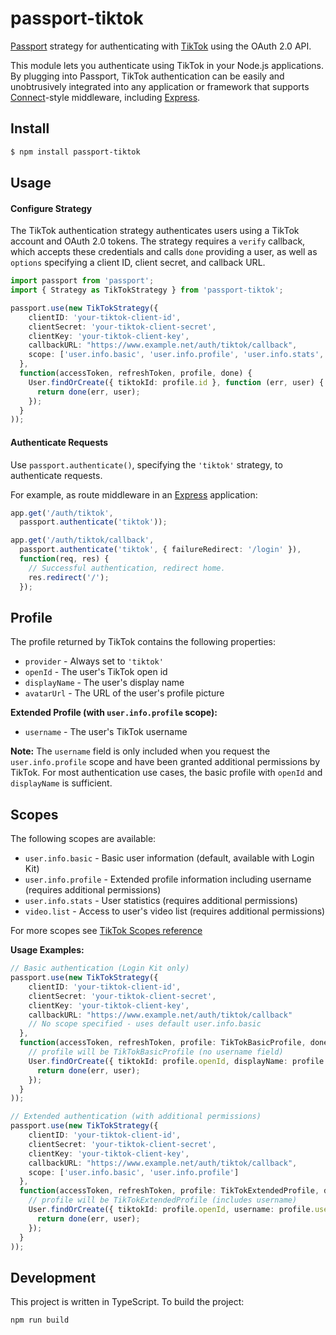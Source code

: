 # passport-tiktok

[Passport](http://passportjs.org/) strategy for authenticating with [TikTok](https://www.tiktok.com/) using the OAuth 2.0 API.

This module lets you authenticate using TikTok in your Node.js applications. By plugging into Passport, TikTok authentication can be easily and unobtrusively integrated into any application or framework that supports [Connect](http://www.senchalabs.org/connect/)-style middleware, including [Express](http://expressjs.com/).

## Install

```bash
$ npm install passport-tiktok
```

## Usage

#### Configure Strategy

The TikTok authentication strategy authenticates users using a TikTok account and OAuth 2.0 tokens. The strategy requires a `verify` callback, which accepts these credentials and calls `done` providing a user, as well as `options` specifying a client ID, client secret, and callback URL.

```typescript
import passport from 'passport';
import { Strategy as TikTokStrategy } from 'passport-tiktok';

passport.use(new TikTokStrategy({
    clientID: 'your-tiktok-client-id',
    clientSecret: 'your-tiktok-client-secret',
    clientKey: 'your-tiktok-client-key',
    callbackURL: "https://www.example.net/auth/tiktok/callback",
    scope: ['user.info.basic', 'user.info.profile', 'user.info.stats', 'video.list']
  },
  function(accessToken, refreshToken, profile, done) {
    User.findOrCreate({ tiktokId: profile.id }, function (err, user) {
      return done(err, user);
    });
  }
));
```

#### Authenticate Requests

Use `passport.authenticate()`, specifying the `'tiktok'` strategy, to authenticate requests.

For example, as route middleware in an [Express](http://expressjs.com/) application:

```typescript
app.get('/auth/tiktok',
  passport.authenticate('tiktok'));

app.get('/auth/tiktok/callback', 
  passport.authenticate('tiktok', { failureRedirect: '/login' }),
  function(req, res) {
    // Successful authentication, redirect home.
    res.redirect('/');
  });
```

## Profile

The profile returned by TikTok contains the following properties:

- `provider` - Always set to `'tiktok'`
- `openId` - The user's TikTok open id
- `displayName` - The user's display name
- `avatarUrl` - The URL of the user's profile picture

**Extended Profile (with `user.info.profile` scope):**
- `username` - The user's TikTok username

**Note:** The `username` field is only included when you request the `user.info.profile` scope and have been granted additional permissions by TikTok. For most authentication use cases, the basic profile with `openId` and `displayName` is sufficient.

## Scopes

The following scopes are available:

- `user.info.basic` - Basic user information (default, available with Login Kit)
- `user.info.profile` - Extended profile information including username (requires additional permissions)
- `user.info.stats` - User statistics (requires additional permissions)
- `video.list` - Access to user's video list (requires additional permissions)

For more scopes see [TikTok Scopes reference](https://developers.tiktok.com/doc/tiktok-api-scopes)

**Usage Examples:**

```typescript
// Basic authentication (Login Kit only)
passport.use(new TikTokStrategy({
    clientID: 'your-tiktok-client-id',
    clientSecret: 'your-tiktok-client-secret',
    clientKey: 'your-tiktok-client-key',
    callbackURL: "https://www.example.net/auth/tiktok/callback"
    // No scope specified - uses default user.info.basic
  },
  function(accessToken, refreshToken, profile: TikTokBasicProfile, done) {
    // profile will be TikTokBasicProfile (no username field)
    User.findOrCreate({ tiktokId: profile.openId, displayName: profile.displayName }, function (err, user) {
      return done(err, user);
    });
  }
));

// Extended authentication (with additional permissions)
passport.use(new TikTokStrategy({
    clientID: 'your-tiktok-client-id',
    clientSecret: 'your-tiktok-client-secret',
    clientKey: 'your-tiktok-client-key',
    callbackURL: "https://www.example.net/auth/tiktok/callback",
    scope: ['user.info.basic', 'user.info.profile']
  },
  function(accessToken, refreshToken, profile: TikTokExtendedProfile, done) {
    // profile will be TikTokExtendedProfile (includes username)
    User.findOrCreate({ tiktokId: profile.openId, username: profile.username }, function (err, user) {
      return done(err, user);
    });
  }
));
```

## Development

This project is written in TypeScript. To build the project:

```bash
npm run build
```
